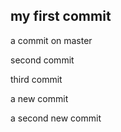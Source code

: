 ## my first commit
a commit on master

second commit 


third commit


a new commit

a second new commit